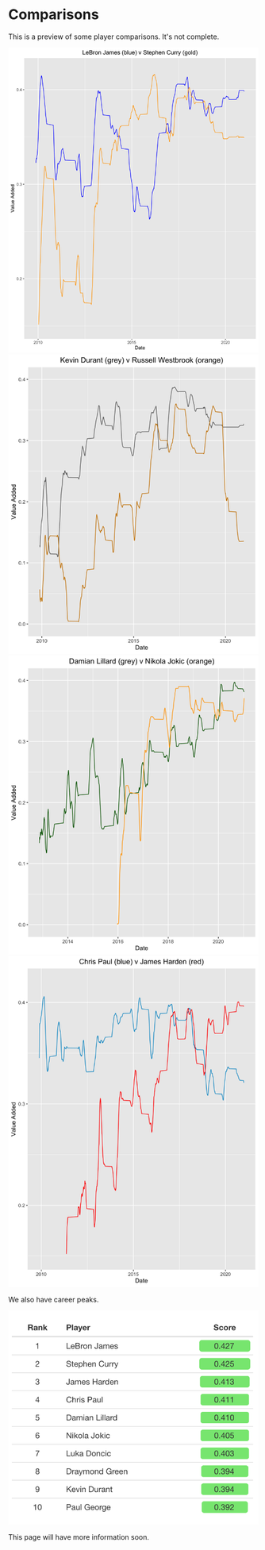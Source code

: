 # Comparisons

This is a preview of some player comparisons. It's not complete.

![currylebron](https://github.com/williamjackarnesen/nba-player-projections/raw/main/images/Curry_v_LeBron.png)
![durantwestbrook](https://github.com/williamjackarnesen/nba-player-projections/raw/main/images/Durant_v_Westbrook.png)
![jokiclillard](https://github.com/williamjackarnesen/nba-player-projections/raw/main/images/Lillard_v_Jokic.png)
![hardenpaul](https://github.com/williamjackarnesen/nba-player-projections/raw/main/images/Harden_v_Paul.png)


We also have career peaks. 

![peaks](https://github.com/williamjackarnesen/nba-player-projections/raw/main/images/career_peaks.png)

This page will have more information soon.
